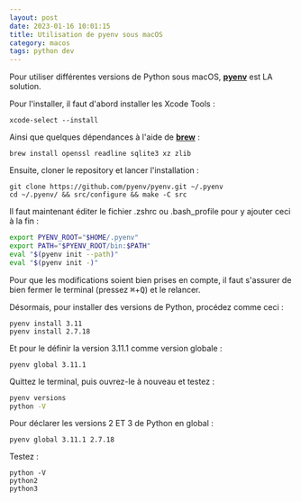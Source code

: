 ```yaml
---
layout: post
date: 2023-01-16 10:01:15
title: Utilisation de pyenv sous macOS
category: macos
tags: python dev
---  
```


Pour utiliser différentes versions de Python sous macOS, [**pyenv**](https://github.com/pyenv/pyenv) est LA solution.

Pour l'installer, il faut d'abord installer les Xcode Tools :  
```shell
xcode-select --install
```
Ainsi que quelques dépendances à l'aide de [**brew**](https://docs.brew.sh/Installation) :  
```shell
brew install openssl readline sqlite3 xz zlib
```

Ensuite, cloner le repository et lancer l'installation :  
```shell
git clone https://github.com/pyenv/pyenv.git ~/.pyenv
cd ~/.pyenv/ && src/configure && make -C src
```

Il faut maintenant éditer le fichier .zshrc ou .bash_profile pour y ajouter ceci à la fin :
```bash
export PYENV_ROOT="$HOME/.pyenv" 
export PATH="$PYENV_ROOT/bin:$PATH" 
eval "$(pyenv init --path)" 
eval "$(pyenv init -)"
```
Pour que les modifications soient bien prises en compte, il faut s'assurer de bien fermer le terminal (pressez <kbd>⌘</kbd>+<kbd>Q</kbd>) et le relancer.

Désormais, pour installer des versions de Python, procédez comme ceci :  
```shell
pyenv install 3.11
pyenv install 2.7.18
```

Et pour le définir la version 3.11.1 comme version globale :  
```shell
pyenv global 3.11.1
```

Quittez le terminal, puis ouvrez-le à nouveau et testez :
```bash
pyenv versions
python -V
```

Pour déclarer les versions 2 ET 3 de Python en global :
```shell
pyenv global 3.11.1 2.7.18
```
Testez :  
```shell
python -V
python2
python3
```
